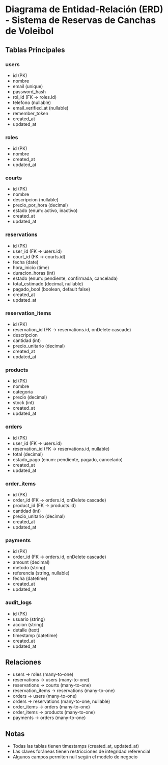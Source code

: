 # Diagrama de Entidad-Relación (ERD) - Sistema de Reservas de Canchas de Voleibol

## Tablas Principales

### users
- id (PK)
- nombre
- email (unique)
- password_hash
- rol_id (FK -> roles.id)
- telefono (nullable)
- email_verified_at (nullable)
- remember_token
- created_at
- updated_at

### roles
- id (PK)
- nombre
- created_at
- updated_at

### courts
- id (PK)
- nombre
- descripcion (nullable)
- precio_por_hora (decimal)
- estado (enum: activo, inactivo)
- created_at
- updated_at

### reservations
- id (PK)
- user_id (FK -> users.id)
- court_id (FK -> courts.id)
- fecha (date)
- hora_inicio (time)
- duracion_horas (int)
- estado (enum: pendiente, confirmada, cancelada)
- total_estimado (decimal, nullable)
- pagado_bool (boolean, default false)
- created_at
- updated_at

### reservation_items
- id (PK)
- reservation_id (FK -> reservations.id, onDelete cascade)
- descripcion
- cantidad (int)
- precio_unitario (decimal)
- created_at
- updated_at

### products
- id (PK)
- nombre
- categoria
- precio (decimal)
- stock (int)
- created_at
- updated_at

### orders
- id (PK)
- user_id (FK -> users.id)
- reservation_id (FK -> reservations.id, nullable)
- total (decimal)
- estado_pago (enum: pendiente, pagado, cancelado)
- created_at
- updated_at

### order_items
- id (PK)
- order_id (FK -> orders.id, onDelete cascade)
- product_id (FK -> products.id)
- cantidad (int)
- precio_unitario (decimal)
- created_at
- updated_at

### payments
- id (PK)
- order_id (FK -> orders.id, onDelete cascade)
- amount (decimal)
- metodo (string)
- referencia (string, nullable)
- fecha (datetime)
- created_at
- updated_at

### audit_logs
- id (PK)
- usuario (string)
- accion (string)
- detalle (text)
- timestamp (datetime)
- created_at
- updated_at

## Relaciones

- users -> roles (many-to-one)
- reservations -> users (many-to-one)
- reservations -> courts (many-to-one)
- reservation_items -> reservations (many-to-one)
- orders -> users (many-to-one)
- orders -> reservations (many-to-one, nullable)
- order_items -> orders (many-to-one)
- order_items -> products (many-to-one)
- payments -> orders (many-to-one)

## Notas
- Todas las tablas tienen timestamps (created_at, updated_at)
- Las claves foráneas tienen restricciones de integridad referencial
- Algunos campos permiten null según el modelo de negocio